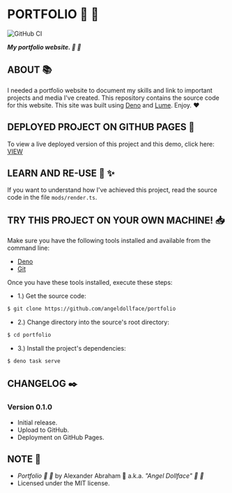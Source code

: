 # PORTFOLIO :nail_care: :dolls:

![GitHub CI](https://github.com/angeldollface/portfolio/actions/workflows/react.yml/badge.svg)

***My portfolio website. :nail_care: :dolls:***

## ABOUT :books:

I needed a portfolio website to document my skills and link to important projects and media I've created. 
This repository contains the source code for this website. This site was built using [Deno](https://deno.land)
and [Lume](https://lume.land). Enjoy. :heart:


## DEPLOYED PROJECT ON GITHUB PAGES :rocket:

To view a live deployed version of this project and this demo, click here: [VIEW](https://angeldollface.dev)

## LEARN AND RE-USE :thinking: :sparkles:

If you want to understand how I've achieved this project, read the source code in the file `mods/render.ts`.

## TRY THIS PROJECT ON YOUR OWN MACHINE! :inbox_tray:

Make sure you have the following tools installed and available from the command line:

- [Deno](https://deno.land)
- [Git](https://git-scm.org)

Once you have these tools installed, execute these steps:

- 1.) Get the source code:

```bash
$ git clone https://github.com/angeldollface/portfolio
```

- 2.) Change directory into the source's root directory:

```bash
$ cd portfolio
```

- 3.) Install the project's dependencies:

```bash
$ deno task serve
```


## CHANGELOG :black_nib:

### Version 0.1.0

- Initial release.
- Upload to GitHub.
- Deployment on GitHub Pages.

## NOTE :scroll:

- *Portfolio :nail_care: :dolls:* by Alexander Abraham :black_heart: a.k.a. *"Angel Dollface" :dolls: :ribbon:*
- Licensed under the MIT license.